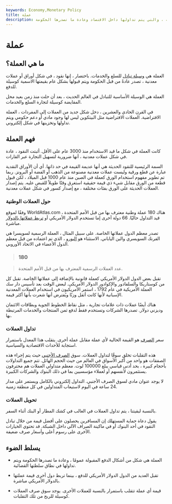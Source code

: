 ```yaml
---
keywords: Economy,Monetary Policy
title: عملة
description: العملة هي طريقة دفع مقبولة بشكل عام ، بما في ذلك العملات المعدنية والأوراق النقدية ، والتي يتم تداولها داخل الاقتصاد وعادة ما تصدرها الحكومة.
---
```


# عملة
## ما هي العملة؟

العملة هي [وسيلة تبادل](/mediumofexchange) للسلع والخدمات. باختصار ، إنها نقود ، في شكل أوراق أو عملات معدنية ، تصدر عادةً من قبل الحكومة ويتم قبولها بشكل عام بقيمتها الاسمية كوسيلة للدفع.

العملة هي الوسيلة الأساسية للتبادل في العالم الحديث ، بعد أن حلت منذ زمن بعيد محل المقايضة كوسيلة لتجارة السلع والخدمات.

في القرن الحادي والعشرين ، دخل شكل جديد من العملات إلى المفردات ، العملة الافتراضية. العملات الافتراضية مثل البيتكوين ليس لها وجود مادي أو دعم حكومي ويتم تداولها وتخزينها في شكل إلكتروني.

## فهم العملة

كانت العملة في شكل ما قيد الاستخدام منذ 3000 عام على الأقل. أثبتت النقود ، عادة في شكل عملات معدنية ، أنها ضرورية لتسهيل التجارة عبر القارات.

السمة الرئيسية للنقود الحديثة هي أنها عديمة القيمة في حد ذاتها. أي أن الأوراق النقدية عبارة عن قطع ورقية وليست عملات معدنية مصنوعة من الذهب أو الفضة أو البرونز. ربما تم تطوير مفهوم استخدام الورق كعملة في الصين منذ عام 1000 قبل الميلاد ، لكن قبول قطعة من الورق مقابل شيء ذي قيمة حقيقية استغرق وقتًا طويلاً للقبض عليه. يتم إصدار العملات الحديثة على الورق بفئات مختلفة ، مع إصدار كسور في شكل عملات معدنية.

### حول العملات الوطنية

وفقًا لموقع WorldAtlas.com ، هناك 180 عملة وطنية معترف بها من قبل الأمم المتحدة قيد التداول حاليًا. 66 دولة أخرى إما تستخدم الدولار الأمريكي أو [تربط عملاتها بالدولار](/currency-peg) مباشرة.

تصدر معظم الدول عملاتها الخاصة. على سبيل المثال ، العملة الرسمية لسويسرا هي الفرنك السويسري والين الياباني. الاستثناء هو [اليورو](/euro) ، الذي تم اعتماده من قبل معظم الدول الأعضاء في الاتحاد الأوروبي.

> ### 180

> عدد العملات الرسمية المعترف بها من قبل الأمم المتحدة.

>

تقبل بعض الدول الدولار الأمريكي كعملة قانونية بالإضافة إلى عملاتها الخاصة. تقبل كل من كوستاريكا والسلفادور والإكوادور الدولار الأمريكي. لبعض الوقت بعد تأسيس دار سك العملة الأمريكية في عام 1792 ، استمر الأمريكيون في استخدام العملات المعدنية الإسبانية لأنها كانت أثقل وزنًا ويُفترض أنها شعرت بأنها أكثر قيمة.

هناك أيضًا عملات ذات علامات تجارية ، مثل نقاط الخطوط الجوية وبطاقات الائتمان وديزني دولار. تصدرها الشركات وتستخدم فقط لدفع ثمن المنتجات والخدمات المرتبطة بها.

### تداول العملات

سعر [الصرف](/exchangerate) هو القيمة الحالية لأي عملة مقابل عملة أخرى. يتقلب هذا المعدل باستمرار استجابة للأحداث الاقتصادية والسياسية.

هذه التقلبات تخلق سوقًا لتداول العملات. سوق [الصرف الأجنبي](/foreign-exchange-markets) حيث يتم إجراء هذه الصفقات هو واحد من أكبر الأسواق في العالم من حيث الحجم الهائل. تتم جميع التداولات بأحجام كبيرة ، بحد أدنى قياسي يبلغ 100000 لوت. معظم متداولي العملات هم محترفون يستثمرون لأنفسهم أو لعملاء مؤسسيين بما في ذلك البنوك والشركات الكبيرة.

لا يوجد عنوان مادي لسوق الصرف الأجنبي. التداول إلكتروني بالكامل ويستمر على مدار 24 ساعة في اليوم لاستيعاب المتداولين في كل منطقة زمنية.

### تحويل العملات

بالنسبة لبقيتنا ، يتم تداول العملات في الغالب في كشك المطار أو البنك أثناء السفر.

يقول دعاة حماية المستهلك إن المسافرين يحصلون على أفضل قيمة من خلال تبادل النقود في أحد البنوك أو في ماكينة الصراف الآلي داخل الشبكة. قد تحتوي الخيارات الأخرى على رسوم أعلى وأسعار صرف ضعيفة.

## يسلط الضوء

- العملة هي شكل من أشكال الدفع المقبولة عمومًا ، وعادة ما تصدرها الحكومة ويتم تداولها في نطاق سلطتها القضائية.

- تقبل العديد من الدول الدولار الأمريكي للدفع ، بينما تربط دول أخرى قيمة عملتها بالدولار الأمريكي مباشرة.

- قيمة أي عملة تتقلب باستمرار بالنسبة للعملات الأخرى. يوجد سوق صرف العملات كوسيلة للربح من تلك التقلبات.

